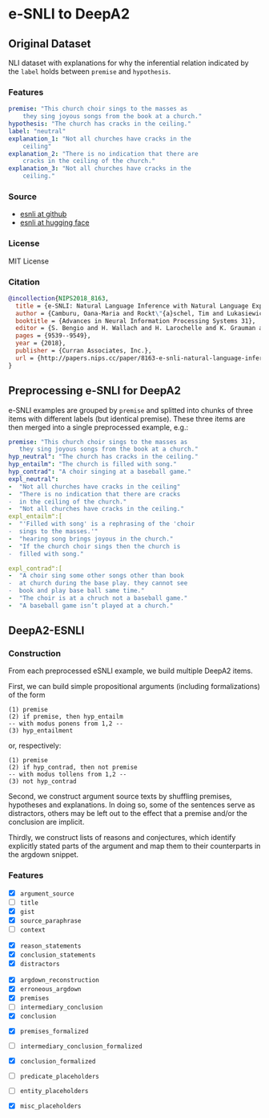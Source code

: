 # e-SNLI to DeepA2

## Original Dataset

NLI dataset with explanations for why the inferential relation indicated by the `label` holds between `premise` and `hypothesis`.

### Features

```yaml
premise: "This church choir sings to the masses as
    they sing joyous songs from the book at a church."
hypothesis: "The church has cracks in the ceiling."
label: "neutral"
explanation_1: "Not all churches have cracks in the
    ceiling"
explanation_2: "There is no indication that there are
    cracks in the ceiling of the church."
explanation_3: "Not all churches have cracks in the
    ceiling."
```



### Source

* [esnli at github](https://github.com/OanaMariaCamburu/e-SNLI)
* [esnli at hugging face](https://huggingface.co/datasets/esnli)

### License

MIT License

### Citation

```bibtex
@incollection{NIPS2018_8163,
  title = {e-SNLI: Natural Language Inference with Natural Language Explanations},
  author = {Camburu, Oana-Maria and Rockt\"{a}schel, Tim and Lukasiewicz, Thomas and Blunsom, Phil},
  booktitle = {Advances in Neural Information Processing Systems 31},
  editor = {S. Bengio and H. Wallach and H. Larochelle and K. Grauman and N. Cesa-Bianchi and R. Garnett},
  pages = {9539--9549},
  year = {2018},
  publisher = {Curran Associates, Inc.},
  url = {http://papers.nips.cc/paper/8163-e-snli-natural-language-inference-with-natural-language-explanations.pdf}
}
```

## Preprocessing e-SNLI for DeepA2

e-SNLI examples are grouped by `premise` and splitted into chunks of three items with different labels (but identical premise). These three items are then merged into a single preprocessed example, e.g.:

```yaml
premise: "This church choir sings to the masses as 
   they sing joyous songs from the book at a church."
hyp_neutral": "The church has cracks in the ceiling."
hyp_entailm": "The church is filled with song."
hyp_contrad": "A choir singing at a baseball game."
expl_neutral":
-  "Not all churches have cracks in the ceiling"
-  "There is no indication that there are cracks 
-  in the ceiling of the church."
-  "Not all churches have cracks in the ceiling."
expl_entailm":[
-  "'Filled with song' is a rephrasing of the 'choir 
-  sings to the masses.'"
-  "hearing song brings joyous in the church."
-  "If the church choir sings then the church is 
-  filled with song."

expl_contrad":[
-  "A choir sing some other songs other than book 
-  at church during the base play. they cannot see 
-  book and play base ball same time."
-  "The choir is at a chruch not a baseball game."
-  "A baseball game isn’t played at a church."
```

## DeepA2-ESNLI

### Construction

From each preprocessed eSNLI example, we build multiple DeepA2 items.

First, we can build simple propositional arguments (including formalizations) of the form

```
(1) premise
(2) if premise, then hyp_entailm
-- with modus ponens from 1,2 --
(3) hyp_entailment
```

or, respectively:

```
(1) premise
(2) if hyp_contrad, then not premise
-- with modus tollens from 1,2 --
(3) not hyp_contrad
```

Second, we construct argument source texts by shuffling premises, hypotheses and explanations. In doing so, some of the sentences serve as distractors, others may be left out to the effect that a premise and/or the conclusion are implicit. 

Thirdly, we construct lists of reasons and conjectures, which identify explicitly stated parts of the argument and map them to their counterparts in the argdown snippet.


### Features

- [x] `argument_source`
- [ ] `title`
- [x] `gist`
- [x] `source_paraphrase`
- [ ] `context`

<!-- -->

- [x] `reason_statements`
- [x] `conclusion_statements`
- [x] `distractors`

<!-- -->

- [x] `argdown_reconstruction`
- [x] `erroneous_argdown`
- [x] `premises`
- [ ] `intermediary_conclusion`
- [x] `conclusion`

<!-- -->

- [x] `premises_formalized`
- [ ] `intermediary_conclusion_formalized`
- [x] `conclusion_formalized`
- [ ] `predicate_placeholders`
- [ ] `entity_placeholders`
- [x] `misc_placeholders`




